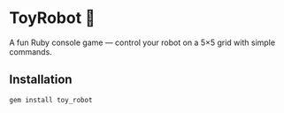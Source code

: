 # ToyRobot 🤖

A fun Ruby console game — control your robot on a 5×5 grid with simple commands.

## Installation

```bash
gem install toy_robot
